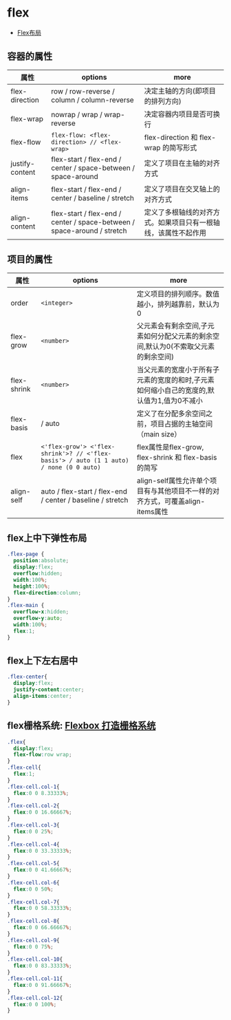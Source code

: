 # flex

- [Flex布局](http://www.ruanyifeng.com/blog/2015/07/flex-grammar.html?utm_source=tuicool)

## 容器的属性

| 属性            | options                                                                 | more                                                           |
| --------------- | ----------------------------------------------------------------------- | -------------------------------------------------------------- |
| flex-direction  | row / row-reverse / column / column-reverse                             | 决定主轴的方向(即项目的排列方向)                               |
| flex-wrap       | nowrap / wrap / wrap-reverse                                            | 决定容器内项目是否可换行                                       |
| flex-flow       | `flex-flow: <flex-direction> // <flex-wrap>`                            | flex-direction 和 flex-wrap 的简写形式                         |
| justify-content | flex-start / flex-end / center / space-between / space-around           | 定义了项目在主轴的对齐方式                                     |
| align-items     | flex-start / flex-end / center / baseline / stretch                     | 定义了项目在交叉轴上的对齐方式                                 |
| align-content   | flex-start / flex-end / center / space-between / space-around / stretch | 定义了多根轴线的对齐方式。如果项目只有一根轴线，该属性不起作用 |

## 项目的属性

| 属性        | options                                                                                | more                                                                                      |
| ----------- | -------------------------------------------------------------------------------------- | ----------------------------------------------------------------------------------------- |
| order       | `<integer>`                                                                            | 定义项目的排列顺序。数值越小，排列越靠前，默认为0                                         |
| flex-grow   | `<number>`                                                                             | 父元素会有剩余空间,子元素如何分配父元素的剩余空间,默认为0(不索取父元素的剩余空间)         |
| flex-shrink | `<number>`                                                                             | 当父元素的宽度小于所有子元素的宽度的和时,子元素如何缩小自己的宽度的,默认值为1,值为0不减小 |
| flex-basis  | <length> / auto                                                                        | 定义了在分配多余空间之前，项目占据的主轴空间（main size）                                 |
| flex        | `<'flex-grow'> <'flex-shrink'>? // <'flex-basis'> / auto (1 1 auto) / none (0 0 auto)` | flex属性是flex-grow, flex-shrink 和 flex-basis的简写                                      |
| align-self  | auto / flex-start / flex-end / center / baseline / stretch                             | align-self属性允许单个项目有与其他项目不一样的对齐方式，可覆盖align-items属性             |

## flex上中下弹性布局

```css
.flex-page {
  position:absolute;
  display:flex;
  overflow:hidden;
  width:100%;
  height:100%;
  flex-direction:column;
}
.flex-main {
  overflow-x:hidden;
  overflow-y:auto;
  width:100%;
  flex:1;
}
```

## flex上下左右居中

```css
.flex-center{
  display:flex;
  justify-content:center;
  align-items:center;
}
```

## flex栅格系统: [Flexbox 打造栅格系统](http://stephenzhao.github.io/2016/08/04/css-flexbox-grid-layout)

```css
.flex{
  display:flex; 
  flex-flow:row wrap;
}
.flex-cell{
  flex:1;
}
.flex-cell.col-1{
  flex:0 0 8.33333%;
}
.flex-cell.col-2{
  flex:0 0 16.66667%;
}
.flex-cell.col-3{
  flex:0 0 25%;
}
.flex-cell.col-4{
  flex:0 0 33.33333%;
}
.flex-cell.col-5{
  flex:0 0 41.66667%;
}
.flex-cell.col-6{
  flex:0 0 50%;
}
.flex-cell.col-7{
  flex:0 0 58.33333%;
}
.flex-cell.col-8{
  flex:0 0 66.66667%;
}
.flex-cell.col-9{
  flex:0 0 75%;
}
.flex-cell.col-10{
  flex:0 0 83.33333%;
}
.flex-cell.col-11{
  flex:0 0 91.66667%;
}
.flex-cell.col-12{
  flex:0 0 100%;
}
```
